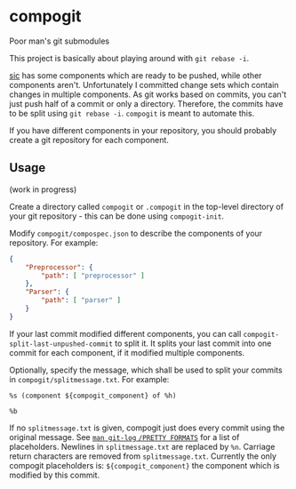 # compogit
Poor man's git submodules

This project is basically about playing around with `git rebase -i`.

[sic](https://github.com/HeidiWindkraft/sic) has some components which are ready to be pushed,
while other components aren't.
Unfortunately I committed change sets which contain changes in multiple components.
As git works based on commits, you can't just push half of a commit or only a directory.
Therefore, the commits have to be split using `git rebase -i`.
`compogit` is meant to automate this.

If you have different components in your repository,
you should probably create a git repository for each component.

## Usage

(work in progress)

Create a directory called `compogit` or `.compogit` in the top-level directory of
your git repository - this can be done using `compogit-init`.

Modify `compogit/compospec.json` to describe the components of your repository.
For example:
```JSON
{
	"Preprocessor": {
		"path": [ "preprocessor" ]
	},
	"Parser": {
		"path": [ "parser" ]
	}
}
```

If your last commit modified different components, you can call `compogit-split-last-unpushed-commit`
to split it.
It splits your last commit into one commit for each component, if it modified multiple components.

Optionally, specify the message, which shall be used to split your commits in `compogit/splitmessage.txt`.
For example:
```
%s (component ${compogit_component} of %h)

%b
```
If no `splitmessage.txt` is given, compogit just does every commit using the original message.
See [`man git-log` `/PRETTY FORMATS`](https://git-scm.com/docs/pretty-formats) for a list of placeholders.
Newlines in `splitmessage.txt` are replaced by `%n`.
Carriage return characters are removed from `splitmessage.txt`.
Currently the only compogit placeholders is: `${compogit_component}` the component which is modified by this commit.
